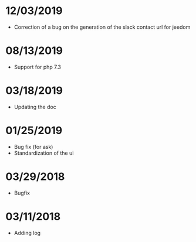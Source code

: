 # 12/03/2019

- Correction of a bug on the generation of the slack contact url for jeedom

# 08/13/2019

- Support for php 7.3

# 03/18/2019

- Updating the doc

# 01/25/2019

- Bug fix (for ask)
- Standardization of the ui

# 03/29/2018

- Bugfix

# 03/11/2018

- Adding log
